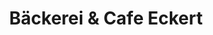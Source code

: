 ---
title: "Bäckerei & Cafe Eckert"
url: /dresden/baeckerei-und-cafe-eckert-grossenhainer-strasse/
shop: Bäckerei
---